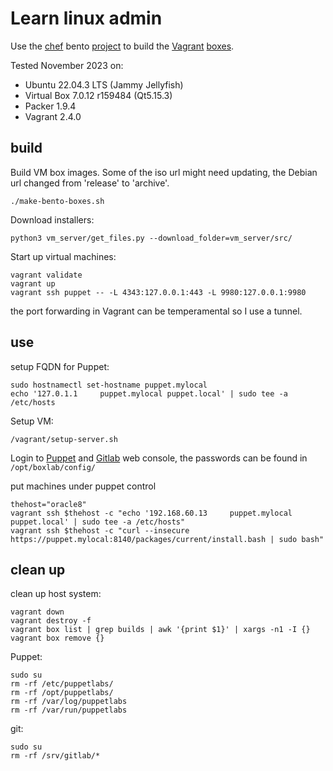 # Learn linux admin

Use the [chef](https://www.chef.io/products/chef-infra) bento [project](https://github.com/chef/bento) to build the [Vagrant](https://www.vagrantup.com/) [boxes](https://app.vagrantup.com/bento).

Tested November 2023 on:

* Ubuntu 22.04.3 LTS (Jammy Jellyfish)
* Virtual Box 7.0.12 r159484 (Qt5.15.3)
* Packer 1.9.4
* Vagrant 2.4.0

## build

Build VM box images. Some of the iso url might need updating, the Debian url changed from 'release' to 'archive'.

```shell
./make-bento-boxes.sh
```

Download installers:

```shell
python3 vm_server/get_files.py --download_folder=vm_server/src/
```

Start up virtual machines:

```shell
vagrant validate
vagrant up
vagrant ssh puppet -- -L 4343:127.0.0.1:443 -L 9980:127.0.0.1:9980
```

the port forwarding in Vagrant can be temperamental so I use a tunnel.

## use

setup FQDN for Puppet:

```shell
sudo hostnamectl set-hostname puppet.mylocal
echo '127.0.1.1     puppet.mylocal puppet.local' | sudo tee -a /etc/hosts
```

Setup VM:

```shell
/vagrant/setup-server.sh
```

Login to [Puppet](https://localhost:4343/auth/login?redirect=/) and [Gitlab](http://localhost:9980/users/sign_in) web console, the passwords can be found in `/opt/boxlab/config/`

put machines under puppet control

```shell
thehost="oracle8"
vagrant ssh $thehost -c "echo '192.168.60.13     puppet.mylocal puppet.local' | sudo tee -a /etc/hosts"
vagrant ssh $thehost -c "curl --insecure https://puppet.mylocal:8140/packages/current/install.bash | sudo bash"
```

## clean up

clean up host system:

```shell
vagrant down
vagrant destroy -f
vagrant box list | grep builds | awk '{print $1}' | xargs -n1 -I {} vagrant box remove {}
```

Puppet:

```shell
sudo su
rm -rf /etc/puppetlabs/
rm -rf /opt/puppetlabs/
rm -rf /var/log/puppetlabs
rm -rf /var/run/puppetlabs
```

git:

```shell
sudo su
rm -rf /srv/gitlab/*
```
